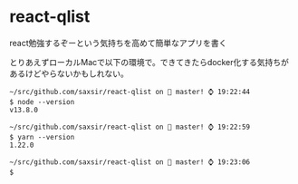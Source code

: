 react-qlist
===

react勉強するぞーという気持ちを高めて簡単なアプリを書く

とりあえずローカルMacで以下の環境で。できてきたらdocker化する気持ちがあるけどやらないかもしれない。

```
~/src/github.com/saxsir/react-qlist on  master! ⌚ 19:22:44
$ node --version
v13.8.0

~/src/github.com/saxsir/react-qlist on  master! ⌚ 19:22:59
$ yarn --version
1.22.0

~/src/github.com/saxsir/react-qlist on  master! ⌚ 19:23:06
$
```
